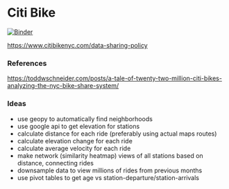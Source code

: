 # Citi Bike

[![Binder](https://mybinder.org/badge_logo.svg)](http://bit.ly/citibike-clustergrammer2)

https://www.citibikenyc.com/data-sharing-policy




### References 
https://toddwschneider.com/posts/a-tale-of-twenty-two-million-citi-bikes-analyzing-the-nyc-bike-share-system/

### Ideas
* use geopy to automatically find neighborhoods
* use google api to get elevation for stations
* calculate distance for each ride (preferably using actual maps routes)
* calculate elevation change for each ride
* calculate average velocity for each ride
* make network (similarity heatmap) views of all stations based on distance, connecting rides
* downsample data to view millions of rides from previous months
* use pivot tables to get age vs station-departure/station-arrivals
